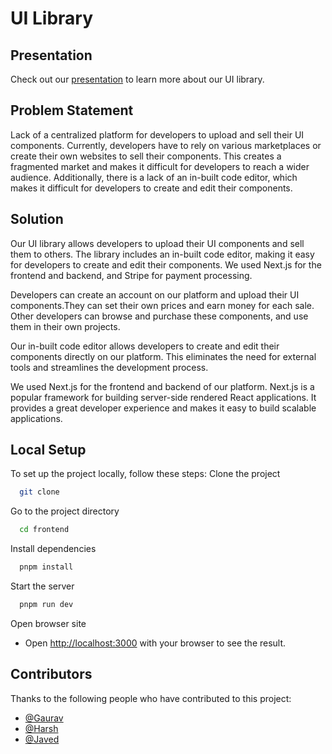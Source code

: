 <!-- write readme for my project which is ui library where any one can upload their component and any one can sell and buy it it consist of a in build code editor. start with the problem statement and then gradually explain it with the solution we came up with regarding the tech stack we have used nextjs and shadcn used stripe for payment in the end write the steps for locall setup of the project  -->

# UI Library

## Presentation

Check out our [presentation](https://pitch.com/public/a3ad8c82-7ea2-4204-948d-2aa67b7b049e) to learn more about our UI library.

## Problem Statement
Lack of a centralized platform for developers to upload and sell their UI components. Currently, developers have to rely on various marketplaces or create their own websites to sell their components. This creates a fragmented market and makes it difficult for developers to reach a wider audience. Additionally, there is a lack of an in-built code editor, which makes it difficult for developers to create and edit their components. 

## Solution

Our UI library allows developers to upload their UI components and sell them to others. The library includes an in-built code editor, making it easy for developers to create and edit their components. We used Next.js for the frontend and backend, and Stripe for payment processing.

Developers can create an account on our platform and upload their UI components.They can set their own prices and earn money for each sale. Other developers can browse and purchase these components, and use them in their own projects.

Our in-built code editor allows developers to create and edit their components directly on our platform. This eliminates the need for external tools and streamlines the development process.

We used Next.js for the frontend and backend of our platform. Next.js is a popular framework for building server-side rendered React applications. It provides a great developer experience and makes it easy to build scalable applications.


## Local Setup

To set up the project locally, follow these steps:
Clone the project

```bash
  git clone
```

Go to the project directory

```bash
  cd frontend
```

Install dependencies

```bash
  pnpm install
```

Start the server

```bash
  pnpm run dev
```

Open browser site
- Open [http://localhost:3000](http://localhost:3000) with your browser to see the result.


## Contributors

Thanks to the following people who have contributed to this project:


- [@Gaurav](https://www.github.com/kratos-respawned)
- [@Harsh](https://www.github.com/Harsh-uu)
- [@Javed](https://www.github.com/mdansarijaved)
